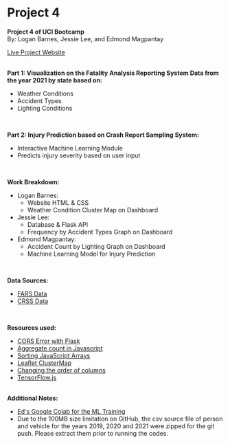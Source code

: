 # Project 4
<b>Project 4 of UCI Bootcamp</b></br>
By: Logan Barnes, Jessie Lee, and Edmond Magpantay</br>

<a href="https://snakespeak.github.io/project-4v2/">Live Project Website</a>

</br>
<b>Part 1: Visualization on the Fatality Analysis Reporting System Data from the year 2021 by state based on:</b>
<ul>
<li>Weather Conditions</li>
<li>Accident Types</li>
<li>Lighting Conditions</li>
</ul>

</br>

<b>Part 2: Injury Prediction based on Crash Report Sampling System:</b>
<ul>
<li>Interactive Machine Learning Module</li>
<li>Predicts injury severity based on user input</li>
</ul>

</br>

<b>Work Breakdown:</b>
<ul>
<li>
Logan Barnes:
<ul>
<li>Website HTML & CSS</li>
<li>Weather Condition Cluster Map on Dashboard</li>
</li>
</ul>
<li>
Jessie Lee:
<ul>
<li>Database & Flask API</li>
<li>Frequency by Accident Types Graph on Dashboard</li>
</ul>
</li>
<li>
Edmond Magpantay:
<ul>
<li>Accident Count by Lighting Graph on Dashboard</li>
<li>Machine Learning Model for Injury Prediction</li>
</ul>
</li>
</ul>

</br>

<b>Data Sources:</b>
<ul>
<li><a href="https://www.nhtsa.gov/file-downloads?p=nhtsa/downloads/FARS/">FARS Data</a></li>
<li><a href="https://www.nhtsa.gov/file-downloads?p=nhtsa/downloads/CRSS/">CRSS Data</a></li>
</ul>

</br>

<b>Resources used:</b>
<ul>
<li><a href="https://stackoverflow.com/questions/52996455/no-access-control-allow-origin-header-on-post-flask-api">CORS Error with Flask</a></li>
<li><a href="https://stackoverflow.com/questions/63331232/how-to-aggregate-json-to-show-a-count-for-each-same-value">Aggregate count in Javascript</a></li>
<li><a href="https://www.w3schools.com/js/js_array_sort.asp">Sorting JavaScript Arrays</a></li>
<li><a href="https://www.youtube.com/watch?v=6_w-Mb_78iY&list=PLm76kc4VPkn27kRYq-58COO5r5bQdrKyy">Leaflet ClusterMap</a></li>
<li><a href="https://stackoverflow.com/questions/13148429/how-to-change-the-order-of-dataframe-columns">Changing the order of columns</a></li>
<li><a href="https://github.com/tensorflow/tfjs">TensorFlow.js</a></li>
</ul>

</br>
<b>Additional Notes:</b>
<ul>
<li><a href="https://colab.research.google.com/drive/166QHlKrNrOjDFPomntyNQZRagPSyAO-2#scrollTo=7Wf242u8FTjR">Ed's Google Colab for the ML Training</a></li>
<li>Due to the 100MB size limitation on GitHub, the csv source file of person and vehicle for the years 2019, 2020 and 2021 were zipped for the git push.
Please extract them prior to running the codes.</li>
